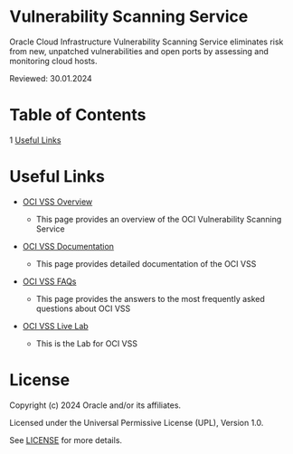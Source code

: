 # Vulnerability Scanning Service
 
Oracle Cloud Infrastructure Vulnerability Scanning Service eliminates risk from new, unpatched vulnerabilities and open ports by assessing and monitoring cloud hosts.
 
Reviewed: 30.01.2024

# Table of Contents
 
1 [Useful Links](#useful-uinks)
 
<!--## Team Publications -->
  
 
# Useful Links
 
- [OCI VSS Overview](https://www.oracle.com/uk/security/cloud-security/vulnerability-scanning-service/)
    - This page provides an overview of the OCI Vulnerability Scanning Service
      
- [OCI VSS Documentation](https://docs.oracle.com/en-us/iaas/scanning/using/overview.htm)
    - This page provides detailed documentation of the OCI VSS

- [OCI VSS FAQs](https://www.oracle.com/uk/security/cloud-security/vulnerability-scanning-service/faq/)
    - This page provides the answers to the most frequently asked questions about OCI VSS

- [OCI VSS Live Lab](https://blogs.oracle.com/cloudsecurity/post/oci-vss-qualys-agent-livelabs)
    - This is the Lab for OCI VSS
 
# License

Copyright (c) 2024 Oracle and/or its affiliates.

Licensed under the Universal Permissive License (UPL), Version 1.0.

See [LICENSE](https://github.com/oracle-devrel/technology-engineering/blob/main/LICENSE) for more details.
